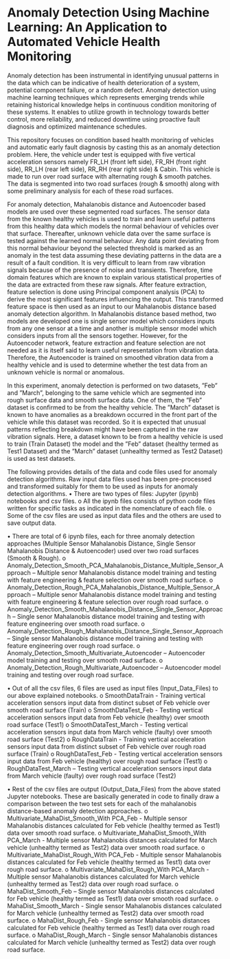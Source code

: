 # Anomaly Detection Using Machine Learning: An Application to Automated Vehicle Health Monitoring
Anomaly detection has been instrumental in identifying unusual patterns in the data which can be indicative of health deterioration of a system, potential component failure, or a random defect. Anomaly detection using machine learning techniques which represents emerging trends while retaining historical knowledge helps in continuous condition monitoring of these systems. It enables to utilize growth in technology towards better control, more reliability, and reduced downtime using proactive fault diagnosis and optimized maintenance schedules.

This repository focuses on condition based health monitoring of vehicles and automatic early fault diagnosis by casting this as an anomaly detection problem. Here, the vehicle under test is equipped with five vertical acceleration sensors namely FR_LH (front left side), FR_RH (front right side), RR_LH (rear left side), RR_RH (rear right side) & Cabin. This vehicle is made to run over road surface with alternating rough & smooth patches. The data is segmented into two road surfaces (rough & smooth) along with some preliminary analysis for each of these road surfaces.  

For anomaly detection, Mahalanobis distance and Autoencoder based models are used over these segmented road surfaces. The sensor data from the known healthy vehicles
is used to train and learn useful patterns from this healthy data which models the normal behaviour of vehicles over that surface. Thereafter, unknown vehicle data
over the same surface is tested against the learned normal behaviour. Any data point deviating from this normal behaviour beyond the selected threshold is marked as an
anomaly in the test data assuming these deviating patterns in the data are a result of a fault condition. It is very difficult to learn from raw vibration signals because of the presence of noise and transients. Therefore, time domain features which are known to explain various statistical properties of the data are extracted from these raw signals. After feature extraction, feature selection is done using Principal component analysis (PCA) to derive the most significant features influencing the output. This transformed feature space is then used as an input to our Mahalanobis distance based anomaly detection algorithm. In Mahalanobis distance based method, two models are developed one is single sensor model which considers inputs from any one sensor at a time and another is multiple sensor model which considers inputs from all the sensors together. However, for the Autoencoder network, feature extraction and feature selection are not needed as it is itself said to learn useful representation from vibration data. Therefore, the Autoencoder is trained on smoothed vibration data from a healthy vehicle and is used to determine whether the test data from an unknown vehicle is normal or anomalous.

In this experiment, anomaly detection is performed on two datasets, ”Feb” and ”March”, belonging to the same vehicle which are segmented into rough surface data and smooth surface data. One of them, the ”Feb” dataset is confirmed to be from the healthy vehicle. The ”March” dataset is known to have anomalies as a breakdown occurred in the front part of the vehicle while this dataset was recorded. So it is expected that unusual patterns reflecting breakdown might have been captured in the raw vibration signals. Here, a dataset known to be from a healthy vehicle is used to train (Train Dataset) the model and the ”Feb” dataset (healthy termed as Test1 Dataset) and the ”March” dataset (unhealthy termed as Test2 Dataset) is used as test datasets.

The following provides details of the data and code files used for anomaly detection algorithms. Raw input data files used has been pre-processed and transformed suitably for them to be used as inputs for anomaly detection algorithms.
•	There are two types of files: Jupyter (ipynb) notebooks and csv files.
	o	All the ipynb files consists of python code files written for specific tasks as indicated in the nomenclature of each file.
	o	Some of the csv files are used as input data files and the others are used to save output data.

•	There are total of 6 ipynb files, each for three anomaly detection approaches (Multiple Sensor Mahalanobis Distance, Single Sensor Mahalanobis Distance & Autoencoder) used over two road surfaces (Smooth & Rough).
	o	Anomaly_Detection_Smooth_PCA_Mahalanobis_Distance_Multiple_Sensor_Approach – Multiple senor Mahalanobis distance model training and testing with feature engineering & feature selection over smooth road surface.
	o	Anomaly_Detection_Rough_PCA_Mahalanobis_Distance_Multiple_Sensor_Approach – Multiple senor Mahalanobis distance model training and testing with feature engineering & feature selection over rough road surface.
	o	Anomaly_Detection_Smooth_Mahalanobis_Distance_Single_Sensor_Approach – Single senor Mahalanobis distance model training and testing with feature engineering over smooth road surface.
	o	Anomaly_Detection_Rough_Mahalanobis_Distance_Single_Sensor_Approach – Single sensor Mahalanobis distance model training and testing with feature engineering over rough road surface.
	o	Anomaly_Detection_Smooth_Multivariate_Autoencoder – Autoencoder model training and testing over smooth road surface.
	o	Anomaly_Detection_Rough_Multivariate_Autoencoder – Autoencoder model training and testing over rough road surface.

•	Out of all the csv files, 6 files are used as input files (Input_Data_Files) to our above explained notebooks.
	o	SmoothDataTrain - Training vertical acceleration sensors input data from distinct subset of Feb vehicle over smooth road surface (Train)
	o	SmoothDataTest_Feb - Testing vertical acceleration sensors input data from Feb vehicle (healthy) over smooth road surface (Test1)
	o	SmoothDataTest_March - Testing vertical acceleration sensors input data from March vehicle (faulty) over smooth road surface (Test2)
	o	RoughDataTrain - Training vertical acceleration sensors input data from distinct subset of Feb vehicle over rough road surface (Train)
	o	RoughDataTest_Feb - Testing vertical acceleration sensors input data from Feb vehicle (healthy) over rough road surface (Test1)
	o	RoughDataTest_March – Testing vertical acceleration sensors input data from March vehicle (faulty) over rough road surface (Test2)

•	Rest of the csv files are output (Output_Data_Files) from the above stated Jupyter notebooks. These are basically generated in code to finally draw a comparison between the two test sets for each of the mahalanobis distance-based anomaly detection approaches.
	o	Multivariate_MahaDist_Smooth_With PCA_Feb - Multiple sensor Mahalanobis distances calculated for Feb vehicle (healthy termed as Test1) data over smooth road surface.
	o	Multivariate_MahaDist_Smooth_With PCA_March - Multiple sensor Mahalanobis distances calculated for March vehicle (unhealthy termed as Test2) data over smooth road surface.
	o	Multivariate_MahaDist_Rough_With PCA_Feb - Multiple sensor Mahalanobis distances calculated for Feb vehicle (healthy termed as Test1) data over rough road surface.
	o	Multivariate_MahaDist_Rough_With PCA_March - Multiple sensor Mahalanobis distances calculated for March vehicle (unhealthy termed as Test2) data over rough road surface.
	o	MahaDist_Smooth_Feb – Single sensor Mahalanobis distances calculated for Feb vehicle (healthy termed as Test1) data over smooth road surface. 
	o	MahaDist_Smooth_March - Single sensor Mahalanobis distances calculated for March vehicle (unhealthy termed as Test2) data over smooth road surface.
	o	MahaDist_Rough_Feb - Single sensor Mahalanobis distances calculated for Feb vehicle (healthy termed as Test1) data over rough road surface.
	o	MahaDist_Rough_March - Single sensor Mahalanobis distances calculated for March vehicle (unhealthy termed as Test2) data over rough road surface.
